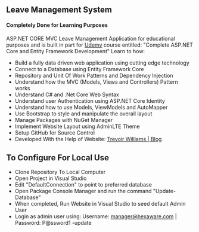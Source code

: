 ## Leave Management System
#### Completely Done for Learning Purposes
ASP.NET CORE MVC Leave Management Application for educational purposes and is built in part for [Udemy](http://bit.ly/30oniUV) course entitled: "Complete ASP.NET Core and Entity Framework Development"
Learn to how:
- Build a fully data driven web application using cutting edge technology 
- Connect to a Database using Entity Framework Core
- Repository and Unit Of Work Patterns and Dependency Injection
- Understand how the MVC (Models, Views and Controllers) Pattern works
- Understand C# and .Net Core Web Syntax
- Understand user Authentication using ASP.NET Core Identity
- Understand how to use Models, ViewModels and AutoMapper 
- Use Bootstrap to style and manipulate the overall layout
- Manage Packages with NuGet Manager
- Implement Website Layout using AdminLTE Theme
- Setup GitHub for Source Control
- Developed With the Help of Website: [Trevoir Williams | Blog](http://bit.ly/2ux9hcn) 

## To Configure For Local Use
- Clone Repository To Local Computer
- Open Project in Visual Studio
- Edit "DefaultConnection" to point to preferred database
- Open Package Console Manager and run the command "Update-Database"
- When completed, Run Website in Visual Studio to seed default Admin User
- Login as admin user using: Username: manager@hexaware.com | Password: P@ssword1
-update
